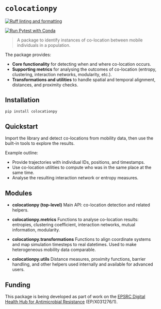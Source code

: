# `colocationpy`

[![Ruff linting and formatting](https://github.com/ksuchak1990/colocationpy/actions/workflows/ruff.yml/badge.svg)](https://github.com/ksuchak1990/colocationpy/actions/workflows/ruff.yml)

[![Run Pytest with Conda](https://github.com/ksuchak1990/colocationpy/actions/workflows/pytest.yml/badge.svg)](https://github.com/ksuchak1990/colocationpy/actions/workflows/pytest.yml)

> A package to identify instances of co-location between mobile individuals in a
> population.

The package provides:

* **Core functionality** for detecting when and where co-location occurs.
* **Supporting metrics** for analysing the outcomes of co-location (entropy, clustering, interaction networks, modularity, etc.).
* **Transformations and utilities** to handle spatial and temporal alignment, distances, and proximity checks.

## Installation

```bash
pip install colocationpy
```

## Quickstart

Import the library and detect co-locations from mobility data, then use the built-in tools to explore the results.

Example outline:

* Provide trajectories with individual IDs, positions, and timestamps.
* Use co-location utilities to compute who was in the same place at the same time.
* Analyse the resulting interaction network or entropy measures.

## Modules

* **colocationpy (top-level)**
  Main API: co-location detection and related helpers.

* **colocationpy.metrics**
  Functions to analyse co-location results: entropies, clustering coefficient, interaction networks, mutual information, modularity.

* **colocationpy.transformations**
  Functions to align coordinate systems and map simulation timesteps to real datetimes. Used to make heterogeneous mobility data comparable.

* **colocationpy.utils**
  Distance measures, proximity functions, barrier handling, and other helpers used internally and available for advanced users.

## Funding

This package is being developed as part of work on the [EPSRC Digital Health Hub for Antimicrobial Resistance](https://www.digitalamr.org/) (EP/X031276/1).
